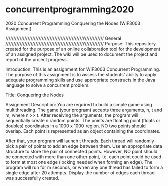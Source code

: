 # concurrentprogramming2020
2020 Concurrent Programming Conquering the Nodes (WIF3003 Assignment)

//////////////////////////////////////////////////////////////
General
//////////////////////////////////////////////////////////////
Purpose: This repository created for the purpose of an online collaboration tool for the development of an assigned project. The wiki will be used to document the project and report of the project progress.

Introduction: This is an assignment for WIF3003 Concurrent Programming. The purpose of this assignment is to assess the students' ability to apply adequate programming skills and use appropriate constructs in the Java language to solve a concurrent problem.

Title: Conquering the Nodes

Assignment Description: You are required to build a simple game using multithreading. The game (your program) accepts three arguments, n, t and m, where n >> t. After receiving the arguments, the program will sequentially create n random points. The points are floating point (floats or doubles) coordinates in a 1000 x 1000 region. NO two points should overlap. Each point is represented as an object containing the coordinates.

After that, your program will launch t threads. Each thread will randomly pick a pair of points to add an edge between them. Use an appropriate data structure to store the pair of connected points. However, NO point should be connected with more than one other point, i.e. each point could be used to form at most one edge (locking needed when forming an edge). The program will run for m seconds, or when any one thread has failed to form a single edge after 20 attempts. Display the number of edges each thread was successfully created.

